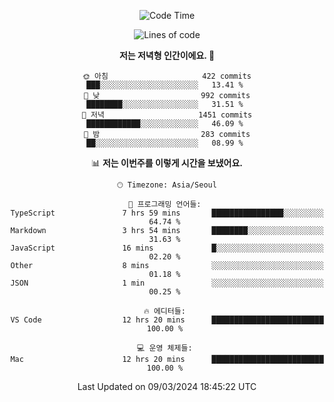 <div align='center'>
 
<!--START_SECTION:waka-->
![Code Time](http://img.shields.io/badge/Code%20Time-3%2C442%20hrs%2051%20mins-blue)

![Lines of code](https://img.shields.io/badge/%EC%A0%80%EB%8A%94%20%EC%97%AC%ED%83%9C%EA%B9%8C%EC%A7%80%20-1.5%20million%20%EC%A4%84%EC%9D%98%20%EC%BD%94%EB%93%9C%EB%A5%BC%20%EC%9E%91%EC%84%B1%ED%96%88%EC%96%B4%EC%9A%94.-blue)

**저는 저녁형 인간이에요. 🦉** 

```text
🌞 아침                     422 commits         ███░░░░░░░░░░░░░░░░░░░░░░   13.41 % 
🌆 낮　                     992 commits         ████████░░░░░░░░░░░░░░░░░   31.51 % 
🌃 저녁                     1451 commits        ████████████░░░░░░░░░░░░░   46.09 % 
🌙 밤　                     283 commits         ██░░░░░░░░░░░░░░░░░░░░░░░   08.99 % 
```


📊 **저는 이번주를 이렇게 시간을 보냈어요.** 

```text
🕑︎ Timezone: Asia/Seoul

💬 프로그래밍 언어들: 
TypeScript               7 hrs 59 mins       ████████████████░░░░░░░░░   64.74 % 
Markdown                 3 hrs 54 mins       ████████░░░░░░░░░░░░░░░░░   31.63 % 
JavaScript               16 mins             █░░░░░░░░░░░░░░░░░░░░░░░░   02.20 % 
Other                    8 mins              ░░░░░░░░░░░░░░░░░░░░░░░░░   01.18 % 
JSON                     1 min               ░░░░░░░░░░░░░░░░░░░░░░░░░   00.25 % 

🔥 에디터들: 
VS Code                  12 hrs 20 mins      █████████████████████████   100.00 % 

💻 운영 체제들: 
Mac                      12 hrs 20 mins      █████████████████████████   100.00 % 
```


 Last Updated on 09/03/2024 18:45:22 UTC
<!--END_SECTION:waka-->
 </div>
<!---
Emewjin/Emewjin is a ✨ special ✨ repository because its `README.md` (this file) appears on your GitHub profile.
You can click the Preview link to take a look at your changes.
--->
